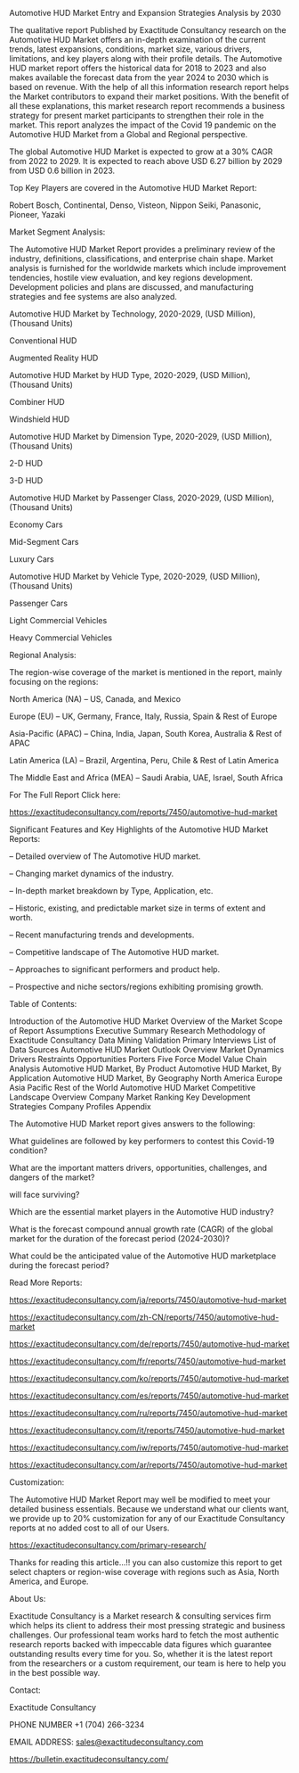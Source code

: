 Automotive HUD Market Entry and Expansion Strategies Analysis by 2030

The qualitative report Published by Exactitude Consultancy research on the Automotive HUD Market offers an in-depth examination of the current trends, latest expansions, conditions, market size, various drivers, limitations, and key players along with their profile details. The Automotive HUD market report offers the historical data for 2018 to 2023 and also makes available the forecast data from the year 2024 to 2030 which is based on revenue. With the help of all this information research report helps the Market contributors to expand their market positions. With the benefit of all these explanations, this market research report recommends a business strategy for present market participants to strengthen their role in the market. This report analyzes the impact of the Covid 19 pandemic on the Automotive HUD Market from a Global and Regional perspective.

The global Automotive HUD Market is expected to grow at a 30% CAGR from 2022 to 2029. It is expected to reach above USD 6.27 billion by 2029 from USD 0.6 billion in 2023.

Top Key Players are covered in the Automotive HUD Market Report:

Robert Bosch, Continental, Denso, Visteon, Nippon Seiki, Panasonic, Pioneer, Yazaki

Market Segment Analysis:

The Automotive HUD Market Report provides a preliminary review of the industry, definitions, classifications, and enterprise chain shape. Market analysis is furnished for the worldwide markets which include improvement tendencies, hostile view evaluation, and key regions development. Development policies and plans are discussed, and manufacturing strategies and fee systems are also analyzed.

Automotive HUD Market by Technology, 2020-2029, (USD Million), (Thousand Units)

Conventional HUD

Augmented Reality HUD

Automotive HUD Market by HUD Type, 2020-2029, (USD Million), (Thousand Units)

Combiner HUD

Windshield HUD

Automotive HUD Market by Dimension Type, 2020-2029, (USD Million), (Thousand Units)

2-D HUD

3-D HUD

Automotive HUD Market by Passenger Class, 2020-2029, (USD Million), (Thousand Units)

Economy Cars

Mid-Segment Cars

Luxury Cars

Automotive HUD Market by Vehicle Type, 2020-2029, (USD Million), (Thousand Units)

Passenger Cars

Light Commercial Vehicles

Heavy Commercial Vehicles

Regional Analysis:

The region-wise coverage of the market is mentioned in the report, mainly focusing on the regions:

North America (NA) – US, Canada, and Mexico

Europe (EU) – UK, Germany, France, Italy, Russia, Spain & Rest of Europe

Asia-Pacific (APAC) – China, India, Japan, South Korea, Australia & Rest of APAC

Latin America (LA) – Brazil, Argentina, Peru, Chile & Rest of Latin America

The Middle East and Africa (MEA) – Saudi Arabia, UAE, Israel, South Africa

For The Full Report Click here:

https://exactitudeconsultancy.com/reports/7450/automotive-hud-market

Significant Features and Key Highlights of the Automotive HUD Market Reports:

– Detailed overview of The Automotive HUD market.

– Changing market dynamics of the industry.

– In-depth market breakdown by Type, Application, etc.

– Historic, existing, and predictable market size in terms of extent and worth.

– Recent manufacturing trends and developments.

– Competitive landscape of The Automotive HUD market.

– Approaches to significant performers and product help.

– Prospective and niche sectors/regions exhibiting promising growth.

Table of Contents:

Introduction of the Automotive HUD Market
Overview of the Market
Scope of Report
Assumptions
Executive Summary
Research Methodology of Exactitude Consultancy
Data Mining
Validation
Primary Interviews
List of Data Sources
Automotive HUD Market Outlook
Overview
Market Dynamics
Drivers
Restraints
Opportunities
Porters Five Force Model
Value Chain Analysis
Automotive HUD Market, By Product
Automotive HUD Market, By Application
Automotive HUD Market, By Geography
North America
Europe
Asia Pacific
Rest of the World
Automotive HUD Market Competitive Landscape
Overview
Company Market Ranking
Key Development Strategies
Company Profiles
Appendix

The Automotive HUD Market report gives answers to the following:

What guidelines are followed by key performers to contest this Covid-19 condition?

What are the important matters drivers, opportunities, challenges, and dangers of the market?

will face surviving?

Which are the essential market players in the Automotive HUD industry?

What is the forecast compound annual growth rate (CAGR) of the global market for the duration of the forecast period (2024-2030)?

What could be the anticipated value of the Automotive HUD marketplace during the forecast period?

Read More Reports:

https://exactitudeconsultancy.com/ja/reports/7450/automotive-hud-market

https://exactitudeconsultancy.com/zh-CN/reports/7450/automotive-hud-market

https://exactitudeconsultancy.com/de/reports/7450/automotive-hud-market

https://exactitudeconsultancy.com/fr/reports/7450/automotive-hud-market

https://exactitudeconsultancy.com/ko/reports/7450/automotive-hud-market

https://exactitudeconsultancy.com/es/reports/7450/automotive-hud-market

https://exactitudeconsultancy.com/ru/reports/7450/automotive-hud-market

https://exactitudeconsultancy.com/it/reports/7450/automotive-hud-market

https://exactitudeconsultancy.com/iw/reports/7450/automotive-hud-market

https://exactitudeconsultancy.com/ar/reports/7450/automotive-hud-market

Customization:

The Automotive HUD Market Report may well be modified to meet your detailed business essentials. Because we understand what our clients want, we provide up to 20% customization for any of our Exactitude Consultancy reports at no added cost to all of our Users.

https://exactitudeconsultancy.com/primary-research/

Thanks for reading this article...!! you can also customize this report to get select chapters or region-wise coverage with regions such as Asia, North America, and Europe.

About Us:

Exactitude Consultancy is a Market research & consulting services firm which helps its client to address their most pressing strategic and business challenges. Our professional team works hard to fetch the most authentic research reports backed with impeccable data figures which guarantee outstanding results every time for you. So, whether it is the latest report from the researchers or a custom requirement, our team is here to help you in the best possible way.

Contact:

Exactitude Consultancy

PHONE NUMBER +1 (704) 266-3234

EMAIL ADDRESS: sales@exactitudeconsultancy.com  

https://bulletin.exactitudeconsultancy.com/
